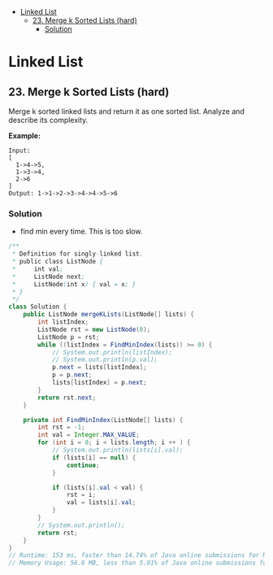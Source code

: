 <!-- TOC START min:1 max:3 link:true asterisk:false update:true -->
- [Linked List](#linked-list)
  - [23. Merge k Sorted Lists (hard)](#23-merge-k-sorted-lists-hard)
    - [Solution](#solution)
<!-- TOC END -->

# Linked List 

## 23. Merge k Sorted Lists (hard)

Merge k sorted linked lists and return it as one sorted list. Analyze and describe its complexity.

**Example:**
```
Input:
[
  1->4->5,
  1->3->4,
  2->6
]
Output: 1->1->2->3->4->4->5->6
```

### Solution

- find min every time. This is too slow.

```java
/**
 * Definition for singly-linked list.
 * public class ListNode {
 *     int val;
 *     ListNode next;
 *     ListNode(int x) { val = x; }
 * }
 */
class Solution {
    public ListNode mergeKLists(ListNode[] lists) {
        int listIndex;
        ListNode rst = new ListNode(0);
        ListNode p = rst;
        while ((listIndex = FindMinIndex(lists)) >= 0) {
            // System.out.println(listIndex);
            // System.out.println(p.val);
            p.next = lists[listIndex];
            p = p.next;
            lists[listIndex] = p.next;
        }
        return rst.next;
    }

    private int FindMinIndex(ListNode[] lists) {
        int rst = -1;
        int val = Integer.MAX_VALUE;
        for (int i = 0; i < lists.length; i ++ ) {
            // System.out.println(lists[i].val);
            if (lists[i] == null) {
                continue;
            }

            if (lists[i].val < val) {
                rst = i;
                val = lists[i].val;
            }
        }
        // System.out.println();
        return rst;
    }
}
// Runtime: 153 ms, faster than 14.74% of Java online submissions for Merge k Sorted Lists.
// Memory Usage: 56.6 MB, less than 5.01% of Java online submissions for Merge k Sorted Lists.
```

